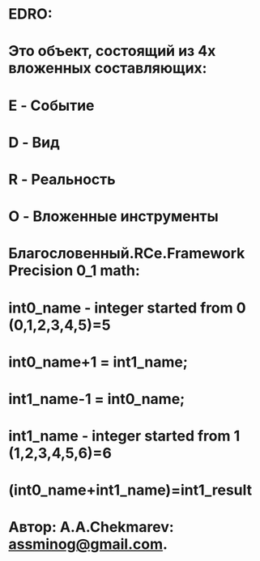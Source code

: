# EDRO:

# Это объект, состоящий из 4х вложенных  составляющих: 
# E - Событие
# D - Вид
# R - Реальность
# O - Вложенные инструменты

# Благословенный.RCe.Framework Precision 0_1 math:
# int0_name - integer started from 0 (0,1,2,3,4,5)=5
# int0_name+1 = int1_name;
# int1_name-1 = int0_name;
# int1_name - integer started from 1 (1,2,3,4,5,6)=6

# (int0_name+int1_name)=int1_result

#   Автор: A.A.Chekmarev: assminog@gmail.com. 
